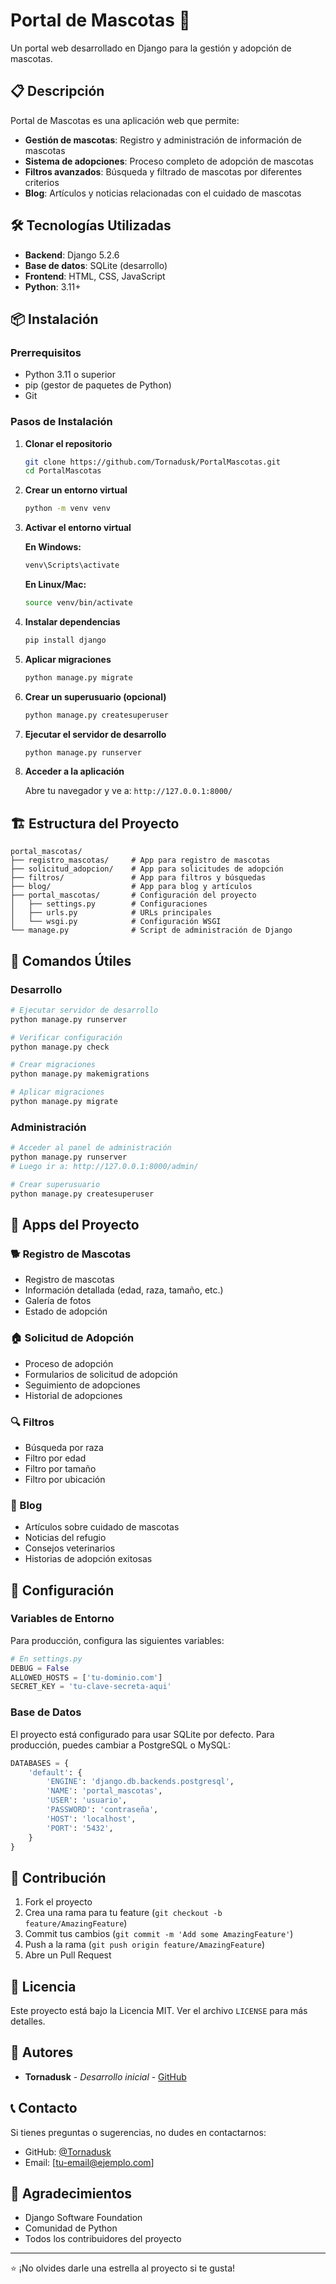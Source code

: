 # Portal de Mascotas 🐾

Un portal web desarrollado en Django para la gestión y adopción de mascotas.

## 📋 Descripción

Portal de Mascotas es una aplicación web que permite:
- **Gestión de mascotas**: Registro y administración de información de mascotas
- **Sistema de adopciones**: Proceso completo de adopción de mascotas
- **Filtros avanzados**: Búsqueda y filtrado de mascotas por diferentes criterios
- **Blog**: Artículos y noticias relacionadas con el cuidado de mascotas

## 🛠️ Tecnologías Utilizadas

- **Backend**: Django 5.2.6
- **Base de datos**: SQLite (desarrollo)
- **Frontend**: HTML, CSS, JavaScript
- **Python**: 3.11+

## 📦 Instalación

### Prerrequisitos

- Python 3.11 o superior
- pip (gestor de paquetes de Python)
- Git

### Pasos de Instalación

1. **Clonar el repositorio**
   ```bash
   git clone https://github.com/Tornadusk/PortalMascotas.git
   cd PortalMascotas
   ```

2. **Crear un entorno virtual**
   ```bash
   python -m venv venv
   ```

3. **Activar el entorno virtual**
   
   **En Windows:**
   ```bash
   venv\Scripts\activate
   ```
   
   **En Linux/Mac:**
   ```bash
   source venv/bin/activate
   ```

4. **Instalar dependencias**
   ```bash
   pip install django
   ```

5. **Aplicar migraciones**
   ```bash
   python manage.py migrate
   ```

6. **Crear un superusuario (opcional)**
   ```bash
   python manage.py createsuperuser
   ```

7. **Ejecutar el servidor de desarrollo**
   ```bash
   python manage.py runserver
   ```

8. **Acceder a la aplicación**
   
   Abre tu navegador y ve a: `http://127.0.0.1:8000/`

## 🏗️ Estructura del Proyecto

```
portal_mascotas/
├── registro_mascotas/     # App para registro de mascotas
├── solicitud_adopcion/    # App para solicitudes de adopción
├── filtros/               # App para filtros y búsquedas
├── blog/                  # App para blog y artículos
├── portal_mascotas/       # Configuración del proyecto
│   ├── settings.py        # Configuraciones
│   ├── urls.py            # URLs principales
│   └── wsgi.py            # Configuración WSGI
└── manage.py              # Script de administración de Django
```

## 🚀 Comandos Útiles

### Desarrollo
```bash
# Ejecutar servidor de desarrollo
python manage.py runserver

# Verificar configuración
python manage.py check

# Crear migraciones
python manage.py makemigrations

# Aplicar migraciones
python manage.py migrate
```

### Administración
```bash
# Acceder al panel de administración
python manage.py runserver
# Luego ir a: http://127.0.0.1:8000/admin/

# Crear superusuario
python manage.py createsuperuser
```

## 📱 Apps del Proyecto

### 🐕 Registro de Mascotas
- Registro de mascotas
- Información detallada (edad, raza, tamaño, etc.)
- Galería de fotos
- Estado de adopción

### 🏠 Solicitud de Adopción
- Proceso de adopción
- Formularios de solicitud de adopción
- Seguimiento de adopciones
- Historial de adopciones

### 🔍 Filtros
- Búsqueda por raza
- Filtro por edad
- Filtro por tamaño
- Filtro por ubicación

### 📝 Blog
- Artículos sobre cuidado de mascotas
- Noticias del refugio
- Consejos veterinarios
- Historias de adopción exitosas

## 🔧 Configuración

### Variables de Entorno

Para producción, configura las siguientes variables:

```python
# En settings.py
DEBUG = False
ALLOWED_HOSTS = ['tu-dominio.com']
SECRET_KEY = 'tu-clave-secreta-aqui'
```

### Base de Datos

El proyecto está configurado para usar SQLite por defecto. Para producción, puedes cambiar a PostgreSQL o MySQL:

```python
DATABASES = {
    'default': {
        'ENGINE': 'django.db.backends.postgresql',
        'NAME': 'portal_mascotas',
        'USER': 'usuario',
        'PASSWORD': 'contraseña',
        'HOST': 'localhost',
        'PORT': '5432',
    }
}
```

## 🤝 Contribución

1. Fork el proyecto
2. Crea una rama para tu feature (`git checkout -b feature/AmazingFeature`)
3. Commit tus cambios (`git commit -m 'Add some AmazingFeature'`)
4. Push a la rama (`git push origin feature/AmazingFeature`)
5. Abre un Pull Request

## 📄 Licencia

Este proyecto está bajo la Licencia MIT. Ver el archivo `LICENSE` para más detalles.

## 👥 Autores

- **Tornadusk** - *Desarrollo inicial* - [GitHub](https://github.com/Tornadusk)

## 📞 Contacto

Si tienes preguntas o sugerencias, no dudes en contactarnos:

- GitHub: [@Tornadusk](https://github.com/Tornadusk)
- Email: [tu-email@ejemplo.com]

## 🙏 Agradecimientos

- Django Software Foundation
- Comunidad de Python
- Todos los contribuidores del proyecto

---

⭐ ¡No olvides darle una estrella al proyecto si te gusta!
